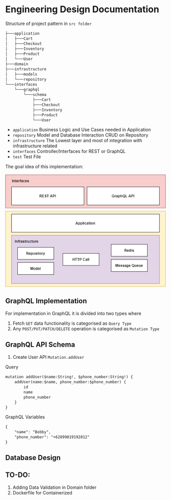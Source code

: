 # Engineering Design Documentation 

Structure of project pattern in `src folder`
```
├───application
│   ├───Cart
│   ├───Checkout
│   ├───Inventory
│   ├───Product
│   └───User
├───domain
├───infrastructure
│   ├───models
│   └───repository
└───interfaces
    └───graphql
        └───schema
            ├───Cart
            ├───Checkout
            ├───Inventory
            ├───Product
            └───User
```

* `application` Business Logic and Use Cases needed in Application <br />
* `repository` Model and Database Interaction CRUD on Repository <br />
* `infrastructure` The Lowest layer and most of integration with infrastructure related <br />
* `interfaces` Controller/Interfaces for REST or GraphQL <br />
* `test` Test File <br />

The goal idea of this implementation: <br /><br />
![alt text](https://github.com/HarryChang30/node-kuncie-test/blob/master/implementation.jpg)

## GraphQL Implementation
For implementation in GraphQL it is divided into two types where <br />
1. Fetch `GET` data functionality is categorised as `Query Type`
2. Any `POST/PUT/PATCH/DELETE` operation is categorised as `Mutation Type`

## GraphQL API Schema
1. Create User API `Mutation.addUser` <br />

Query <br />
```
mutation addUser($name:String!, $phone_number:String!) {
    addUser(name:$name, phone_number:$phone_number) {
        id
        name
        phone_number
    }
}
```

GraphQL Variables <br />
```
{
    "name": "Bobby",
    "phone_number": "+62899019192012"
}
```

## Database Design

## TO-DO: 
1. Adding Data Validation in Domain folder
2. Dockerfile for Containerized

